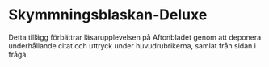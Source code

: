 # Skymmningsblaskan-Deluxe
Detta tillägg förbättrar läsarupplevelsen på Aftonbladet genom att deponera underhållande citat och uttryck under huvudrubrikerna, samlat från sidan i fråga.
